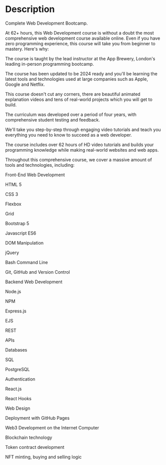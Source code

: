 # Description
Complete Web Development Bootcamp.

At 62+ hours, this Web Development course is without a doubt the most comprehensive web development course available online. Even if you have zero programming experience, this course will take you from beginner to mastery. Here's why:

The course is taught by the lead instructor at the App Brewery, London's leading in-person programming bootcamp.

The course has been updated to be 2024 ready and you'll be learning the latest tools and technologies used at large companies such as Apple, Google and Netflix.

This course doesn't cut any corners, there are beautiful animated explanation videos and tens of real-world projects which you will get to build.

The curriculum was developed over a period of four years, with comprehensive student testing and feedback.

We'll take you step-by-step through engaging video tutorials and teach you everything you need to know to succeed as a web developer.

The course includes over 62 hours of HD video tutorials and builds your programming knowledge while making real-world websites and web apps.



Throughout this comprehensive course, we cover a massive amount of tools and technologies, including:

Front-End Web Development

HTML 5

CSS 3

Flexbox

Grid

Bootstrap 5

Javascript ES6

DOM Manipulation

jQuery

Bash Command Line

Git, GitHub and Version Control

Backend Web Development

Node.js

NPM

Express.js

EJS

REST

APIs

Databases

SQL

PostgreSQL

Authentication

React.js

React Hooks

Web Design

Deployment with GitHub Pages

Web3 Development on the Internet Computer

Blockchain technology

Token contract development

NFT minting, buying and selling logic
